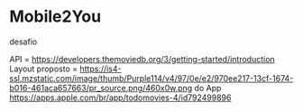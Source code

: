 # Mobile2You
desafio


API = https://developers.themoviedb.org/3/getting-started/introduction
Layout proposto = https://is4-ssl.mzstatic.com/image/thumb/Purple114/v4/97/0e/e2/970ee217-13cf-1674-b016-461aca657663/pr_source.png/460x0w.png do App https://apps.apple.com/br/app/todomovies-4/id792499896
